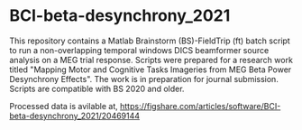 # BCI-beta-desynchrony_2021
This repository contains a Matlab Brainstorm (BS)-FieldTrip (ft) batch script to run a non-overlapping temporal windows DICS beamformer source analysis on a MEG trial response. Scripts were prepared for a research work titled "Mapping Motor and Cognitive Tasks Imageries from MEG Beta Power Desynchrony Effects". The work is in preparation for journal submission. Scripts are compatible with BS 2020 and older.

Processed data is avilable at, https://figshare.com/articles/software/BCI-beta-desynchrony_2021/20469144
